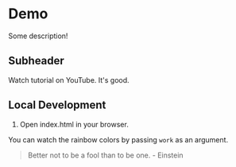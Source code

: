 # Demo

Some description!

## Subheader

Watch tutorial on YouTube. It's good.

## Local Development

1. Open index.html in your browser.

You can watch the rainbow colors by passing `work` as an argument.

> Better not to be a fool than to be one. - Einstein
